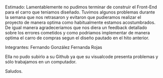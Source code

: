 Estimado:
Lamentablemente no pudimos terminar de construir el Front-End para el carro que teniamos diseñado. Tuvimos algunos problemas durante la semana que nos retrasaron y evitaron que pudieramos realizar el proyecto de manera optima como habitualmente estamos acostumbrados. De igual manera agradeceriamos que nos diera un feedback detallado sobre los errores cometidos y como podriamos implementar de manera optima el carro de compras segun el diseño pautado en el hito anterior.

Integrantes: 
Fernando González
Fernanda Rojas

Ella no pudo subirlo a su Github ya que su visualcode presenta problemas y sólo trabajamos en un computador.

Saludos.
